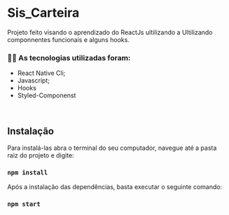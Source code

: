 # Sis_Carteira

Projeto feito visando o aprendizado do ReactJs ultilizando a Ultilizando componnentes funcionais e alguns hooks.

### :man_technologist: As tecnologias utilizadas foram:

* React Native Cli;
* Javascript;
* Hooks
* Styled-Componenst
<br />

## Instalação

Para instalá-las abra o terminal do seu computador, navegue até a pasta raiz do projeto e digite:

### `npm install`

Após a instalação das dependências, basta executar o seguinte comando:

### `npm start`
